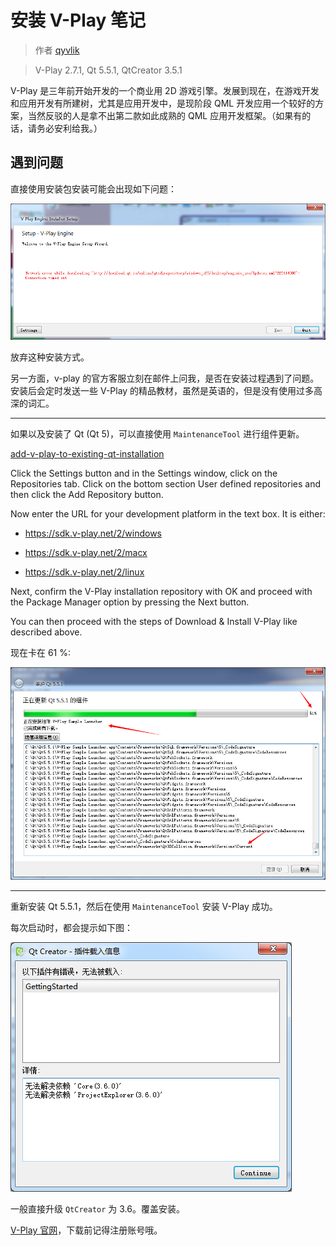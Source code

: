 # 安装 V-Play 笔记

> 作者 [qyvlik](http://blog.qyvlik.space)

> V-Play 2.7.1, Qt 5.5.1, QtCreator 3.5.1

V-Play 是三年前开始开发的一个商业用 2D 游戏引擎。发展到现在，在游戏开发和应用开发有所建树，尤其是应用开发中，是现阶段 QML 开发应用一个较好的方案，当然反驳的人是拿不出第二款如此成熟的 QML 应用开发框架。（如果有的话，请务必安利给我。）

## 遇到问题

直接使用安装包安装可能会出现如下问题：

![](images/001.jpg)

放弃这种安装方式。

另一方面，v-play 的官方客服立刻在邮件上问我，是否在安装过程遇到了问题。安装后会定时发送一些 V-Play 的精品教材，虽然是英语的，但是没有使用过多高深的词汇。

---

如果以及安装了 Qt (Qt 5)，可以直接使用 `MaintenanceTool` 进行组件更新。

[add-v-play-to-existing-qt-installation](http://v-play.net/doc/vplay-installation/#add-v-play-to-existing-qt-installation)

Click the Settings button and in the Settings window, click on the Repositories tab. Click on the bottom section User defined repositories and then click the  Add Repository button.

Now enter the URL for your development platform in the text box. It is either:

- https://sdk.v-play.net/2/windows

- https://sdk.v-play.net/2/macx

- https://sdk.v-play.net/2/linux

Next, confirm the V-Play installation repository with OK and proceed with the Package Manager option by pressing the Next button.

You can then proceed with the steps of Download & Install V-Play like described above.

现在卡在 61 %:

![](images/002.jpg)

---

重新安装 Qt 5.5.1，然后在使用 `MaintenanceTool` 安装 V-Play 成功。

每次启动时，都会提示如下图：

![](images/005.png)

一般直接升级 `QtCreator` 为 3.6。覆盖安装。

[V-Play 官网](http://v-play.net/)，下载前记得注册账号哦。
